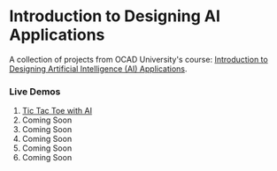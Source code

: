 # Introduction to Designing AI Applications

A collection of projects from OCAD University's course: [Introduction to Designing Artificial Intelligence (AI) Applications](https://continuingstudies.ocadu.ca/search/publicCourseSearchDetails.do?method=load&courseId=12164429).

### Live Demos

1. [Tic Tac Toe with AI](https://eileenxue.github.io/Intro-Design-AI-Apps/01-tic-tac-toe-with-AI/)
2. Coming Soon
3. Coming Soon
4. Coming Soon
5. Coming Soon
6. Coming Soon
